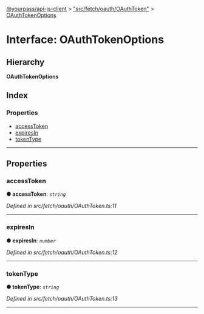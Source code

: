 [@yourpass/api-js-client](../README.md) > ["src/fetch/oauth/OAuthToken"](../modules/_src_fetch_oauth_oauthtoken_.md) > [OAuthTokenOptions](../interfaces/_src_fetch_oauth_oauthtoken_.oauthtokenoptions.md)

# Interface: OAuthTokenOptions

## Hierarchy

**OAuthTokenOptions**

## Index

### Properties

* [accessToken](_src_fetch_oauth_oauthtoken_.oauthtokenoptions.md#accesstoken)
* [expiresIn](_src_fetch_oauth_oauthtoken_.oauthtokenoptions.md#expiresin)
* [tokenType](_src_fetch_oauth_oauthtoken_.oauthtokenoptions.md#tokentype)

---

## Properties

<a id="accesstoken"></a>

###  accessToken

**● accessToken**: *`string`*

*Defined in src/fetch/oauth/OAuthToken.ts:11*

___
<a id="expiresin"></a>

###  expiresIn

**● expiresIn**: *`number`*

*Defined in src/fetch/oauth/OAuthToken.ts:12*

___
<a id="tokentype"></a>

###  tokenType

**● tokenType**: *`string`*

*Defined in src/fetch/oauth/OAuthToken.ts:13*

___

